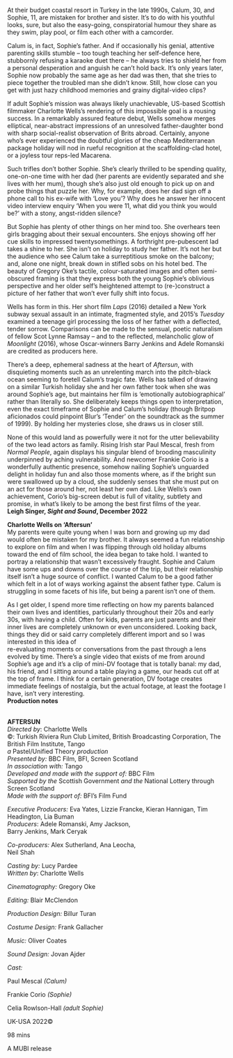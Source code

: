 

At their budget coastal resort in Turkey in the late 1990s, Calum, 30, and Sophie, 11, are mistaken for brother and sister. It’s to do with his youthful looks, sure, but also the easy-going, conspiratorial humour they share as they swim, play pool, or film each other with a camcorder.

Calum is, in fact, Sophie’s father. And if occasionally his genial, attentive parenting skills stumble – too tough teaching her self-defence here, stubbornly refusing a karaoke duet there – he always tries to shield her from a personal desperation and anguish he can’t hold back. It’s only years later, Sophie now probably the same age as her dad was then, that she tries to piece together the troubled man she didn’t know. Still, how close can you get with just hazy childhood memories and grainy digital-video clips?

If adult Sophie’s mission was always likely unachievable, US-based Scottish filmmaker Charlotte Wells’s rendering of this impossible goal is a rousing success. In a remarkably assured feature debut, Wells somehow merges elliptical, near-abstract impressions of an unresolved father-daughter bond with sharp social-realist observation of Brits abroad. Certainly, anyone who’s ever experienced the doubtful glories of the cheap Mediterranean package holiday will nod in rueful recognition at the scaffolding-clad hotel, or a joyless tour  reps-led Macarena.

Such trifles don’t bother Sophie. She’s clearly thrilled to be spending quality, one-on-one time with her dad (her parents are evidently separated and she lives with her mum), though she’s also just old enough to pick up on and probe things that puzzle her. Why, for example, does her dad sign off a phone call to his ex-wife with ‘Love you’? Why does he answer her innocent video interview enquiry ‘When you were 11, what did you think you would be?’ with a stony, angst-ridden silence?

But Sophie has plenty of other things on her mind too. She overhears teen girls bragging about their sexual encounters. She enjoys showing off her cue skills to impressed twentysomethings. A forthright pre-pubescent lad takes a shine to her. She isn’t on holiday to study her father. It’s not her but the audience who see Calum take a surreptitious smoke on the balcony; and, alone one night, break down in stifled sobs on his hotel bed. The beauty of Gregory Oke’s tactile, colour-saturated images and often semi-obscured framing is that they express both the young Sophie’s oblivious perspective and her older self’s heightened attempt to (re-)construct a picture of her father that won’t ever fully shift into focus.

Wells has form in this. Her short film _Laps_ (2016) detailed a New York subway sexual assault in an intimate, fragmented style, and 2015’s _Tuesday_ examined a teenage girl processing the loss of her father with a deflected, tender sorrow. Comparisons can be made to the sensual, poetic naturalism of fellow Scot Lynne Ramsay – and to the reflected, melancholic glow of _Moonlight_ (2016), whose Oscar-winners Barry Jenkins and Adele Romanski are credited as producers here.

There’s a deep, ephemeral sadness at the heart of _Aftersun_, with disquieting moments such as an unrelenting march into the pitch-black ocean seeming to foretell Calum’s tragic fate. Wells has talked of drawing on a similar Turkish holiday she and her own father took when she was around Sophie’s age, but maintains her film is ‘emotionally autobiographical’ rather than literally so. She deliberately keeps things open to interpretation, even the exact timeframe of Sophie and Calum’s holiday (though Britpop aficionados could pinpoint Blur’s ‘Tender’ on the soundtrack as the summer of 1999). By holding her mysteries close, she draws us in closer still.

None of this would land as powerfully were it not for the utter believability of the two lead actors as family. Rising Irish star Paul Mescal, fresh from _Normal People_, again displays his singular blend of brooding masculinity underpinned by aching vulnerability. And newcomer Frankie Corio is a wonderfully authentic presence, somehow nailing Sophie’s unguarded delight in holiday fun and also those moments where, as if the bright sun were swallowed up by a cloud, she suddenly senses that she must put on an act for those around her, not least her own dad. Like Wells’s own achievement, Corio’s big-screen debut is full of vitality, subtlety and promise, in what’s likely to be among the best first films of the year.  
**Leigh Singer, _Sight and Sound_, December 2022**

**Charlotte Wells on ‘Aftersun’**  
My parents were quite young when I was born and growing up my dad would often be mistaken for my brother. It always seemed a fun relationship to explore on film and when I was flipping through old holiday albums toward the end of film school, the idea began to take hold. I wanted to portray a relationship that wasn’t excessively fraught. Sophie and Calum have some ups and downs over the course of the trip, but their relationship itself isn’t a huge source of conflict. I wanted Calum to be a good father which felt in a lot of ways working against the absent father type. Calum is struggling in some facets of his life, but being a parent isn’t one of them.

As I get older, I spend more time reflecting on how my parents balanced their own lives and identities, particularly throughout their 20s and early 30s, with having a child. Often for kids, parents are just parents and their inner lives are completely unknown or even unconsidered. Looking back, things they did or said carry completely different import and so I was interested in this idea of  
re-evaluating moments or conversations from the past through a lens evolved by time. There’s a single video that exists of me from around Sophie’s age and it’s a clip of mini-DV footage that is totally banal: my dad, his friend, and I sitting around a table playing a game, our heads cut off at the top of frame. I think for a certain generation, DV footage creates immediate feelings of nostalgia, but the actual footage, at least the footage I have, isn’t very interesting.  
**Production notes**
<br><br>

**AFTERSUN**<br>
_Directed by_: Charlotte Wells<br>
©: Turkish Riviera Run Club Limited,  British Broadcasting Corporation,  The British Film Institute, Tango<br>
_a_ Pastel/Unified Theory _production_<br>
_Presented by:_ BBC Film, BFI, Screen Scotland<br>
_In association with:_ Tango<br>
_Developed and made with the support of:_ BBC Film<br>
_Supported by the_ Scottish Government _and the_ National Lottery through Screen Scotland<br>
_Made with the support of:_ BFI’s Film Fund<br>

_Executive Producers:_ Eva Yates, Lizzie Francke, Kieran Hannigan, Tim Headington, Lia Buman  
_Producers_: Adele Romanski, Amy Jackson,  
Barry Jenkins, Mark Ceryak<br>

_Co-producers:_ Alex Sutherland, Ana Leocha,  
Neil Shah<br>

_Casting by:_ Lucy Pardee  
_Written by_: Charlotte Wells<br>

_Cinematography:_ Gregory Oke<br>

_Editing:_ Blair McClendon<br>

_Production Design:_ Billur Turan<br>

_Costume Design:_ Frank Gallacher<br>

_Music:_ Oliver Coates<br>

_Sound Design:_ Jovan Ajder<br>

_Cast:_<br>

Paul Mescal _(Calum)_<br>

Frankie Corio _(Sophie)_<br>

Celia Rowlson-Hall _(adult Sophie)_<br>

UK-USA 2022©<br>

98 mins

A MUBI release<br>
<br>
<!--stackedit_data:
eyJoaXN0b3J5IjpbLTE1ODgyMDE5MV19
-->